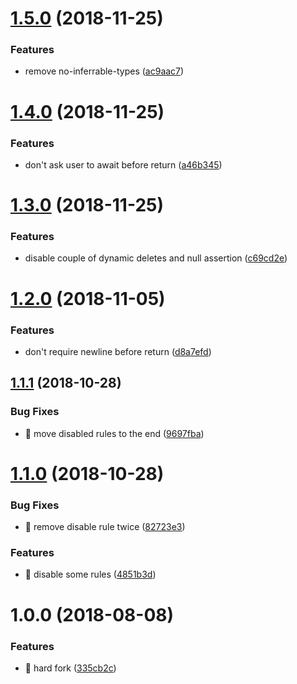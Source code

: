 # [1.5.0](https://github.com/streamich/tslint-config-common/compare/v1.4.0...v1.5.0) (2018-11-25)


### Features

* remove no-inferrable-types ([ac9aac7](https://github.com/streamich/tslint-config-common/commit/ac9aac7))

# [1.4.0](https://github.com/streamich/tslint-config-common/compare/v1.3.0...v1.4.0) (2018-11-25)


### Features

* don't ask user to await before return ([a46b345](https://github.com/streamich/tslint-config-common/commit/a46b345))

# [1.3.0](https://github.com/streamich/tslint-config-common/compare/v1.2.0...v1.3.0) (2018-11-25)


### Features

* disable couple of dynamic deletes and null assertion ([c69cd2e](https://github.com/streamich/tslint-config-common/commit/c69cd2e))

# [1.2.0](https://github.com/streamich/tslint-config-common/compare/v1.1.1...v1.2.0) (2018-11-05)


### Features

* don't require newline before return ([d8a7efd](https://github.com/streamich/tslint-config-common/commit/d8a7efd))

## [1.1.1](https://github.com/streamich/tslint-config-common/compare/v1.1.0...v1.1.1) (2018-10-28)


### Bug Fixes

* 🐛 move disabled rules to the end ([9697fba](https://github.com/streamich/tslint-config-common/commit/9697fba))

# [1.1.0](https://github.com/streamich/tslint-config-common/compare/v1.0.0...v1.1.0) (2018-10-28)


### Bug Fixes

* 🐛 remove disable rule twice ([82723e3](https://github.com/streamich/tslint-config-common/commit/82723e3))


### Features

* 🎸 disable some rules ([4851b3d](https://github.com/streamich/tslint-config-common/commit/4851b3d))

# 1.0.0 (2018-08-08)


### Features

* 🎸 hard fork ([335cb2c](https://github.com/streamich/tslint-config-common/commit/335cb2c))
